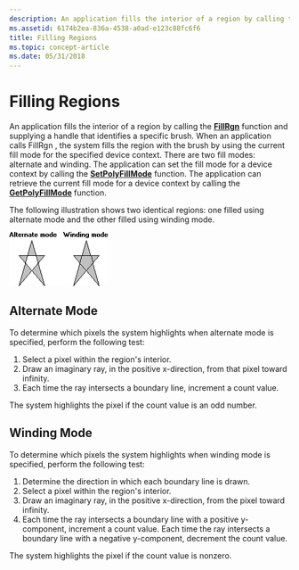 ```yaml
---
description: An application fills the interior of a region by calling the FillRgn function and supplying a handle that identifies a specific brush.
ms.assetid: 6174b2ea-836a-4538-a0ad-e123c88fc6f6
title: Filling Regions
ms.topic: concept-article
ms.date: 05/31/2018
---
```


# Filling Regions

An application fills the interior of a region by calling the [**FillRgn**](/windows/desktop/api/Wingdi/nf-wingdi-fillrgn) function and supplying a handle that identifies a specific brush. When an application calls FillRgn , the system fills the region with the brush by using the current fill mode for the specified device context. There are two fill modes: alternate and winding. The application can set the fill mode for a device context by calling the [**SetPolyFillMode**](/windows/desktop/api/Wingdi/nf-wingdi-setpolyfillmode) function. The application can retrieve the current fill mode for a device context by calling the [**GetPolyFillMode**](/windows/desktop/api/Wingdi/nf-wingdi-getpolyfillmode) function.

The following illustration shows two identical regions: one filled using alternate mode and the other filled using winding mode.

![illustration showing two five-pointed stars: one filled only in the points, the other filled completely](images/csrgn-03.png)

## Alternate Mode

To determine which pixels the system highlights when alternate mode is specified, perform the following test:

1.  Select a pixel within the region's interior.
2.  Draw an imaginary ray, in the positive x-direction, from that pixel toward infinity.
3.  Each time the ray intersects a boundary line, increment a count value.

The system highlights the pixel if the count value is an odd number.

## Winding Mode

To determine which pixels the system highlights when winding mode is specified, perform the following test:

1.  Determine the direction in which each boundary line is drawn.
2.  Select a pixel within the region's interior.
3.  Draw an imaginary ray, in the positive x-direction, from the pixel toward infinity.
4.  Each time the ray intersects a boundary line with a positive y-component, increment a count value. Each time the ray intersects a boundary line with a negative y-component, decrement the count value.

The system highlights the pixel if the count value is nonzero.

 

 



